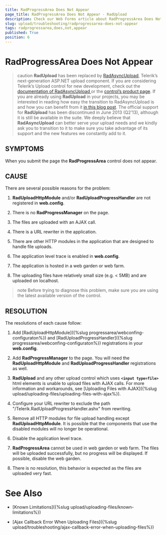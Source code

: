 ```yaml
---
title: RadProgressArea Does Not Appear
page_title: RadProgressArea Does Not Appear - RadUpload
description: Check our Web Forms article about RadProgressArea Does Not Appear.
slug: upload/troubleshooting/radprogressarea-does-not-appear
tags: radprogressarea,does,not,appear
published: True
position: 6
---
```


# RadProgressArea Does Not Appear



>caution  **RadUpload** has been replaced by [RadAsyncUpload](https://demos.telerik.com/aspnet-ajax/asyncupload/examples/overview/defaultcs.aspx), Telerik’s next-generation ASP.NET upload component. If you are considering Telerik’s Upload control for new development, check out the [documentation of RadAsyncUpload ](https://www.telerik.com/help/aspnet-ajax/asyncupload-overview.html) or the [control’s product page](https://www.telerik.com/products/aspnet-ajax/asyncupload.aspx). If you are already using **RadUpload** in your projects, you may be interested in reading how easy the transition to RadAsyncUpload is and how you can benefit from it [in this blog post](https://blogs.telerik.com/blogs/12-12-05/the-case-of-telerik-s-new-old-asp.net-ajax-upload-control-radasyncupload). The official support for **RadUpload** has been discontinued in June 2013 (Q2’13), although it is still be available in the suite. We deeply believe that **RadAsyncUpload** can better serve your upload needs and we kindly ask you to transition to it to make sure you take advantage of its support and the new features we constantly add to it.
>


## SYMPTOMS

When you submit the page the **RadProgressArea** control does not appear.

## CAUSE

There are several possible reasons for the problem:

1. **RadUploadHttpModule** and/or **RadUploadProgressHandler** are not registered in **web.config**.

1. There is no **RadProgressManager** on the page.

1. The files are uploaded with an AJAX call.

1. There is a URL rewriter in the application.

1. There are other HTTP modules in the application that are designed to handle file uploads.

1. The application level trace is enabled in **web.config**.

1. The application is hosted in a web garden or web farm.

1. The uploading files have relatively small size (e.g. < 5MB) and are uploaded on localhost.

>note Before trying to diagnose this problem, make sure you are using the latest available version of the control.
>


## RESOLUTION

The resolutions of each cause follow:

1. Add [RadUploadHttpModule]({%slug progressarea/webconfing-configuraton%}) and [RadUploadProgressHandler]({%slug progressarea/webconfing-configuraton%}) registrations in your **web.config**.

1. Add **RadProgressManager** to the page. You will need the **RadUploadHttpModule** and **RadUploadProgressHandler** registrations as well.

1. **RadUpload** and any other upload control which uses **`<input type=file>`** html elements is unable to upload files with AJAX calls. For more information and workarounds, see [Uploading Files with AJAX]({%slug upload/uploading-files/uploading-files-with-ajax%}).

1. Configure your URL rewriter to exclude the path "/Telerik.RadUploadProgressHandler.ashx" from rewriting.

1. Remove all HTTP modules for file upload handling except **RadUploadHttpModule**. It is possible that the components that use the disabled modules will no longer be operational.

1. Disable the application level trace.

1. **RadProgressArea** cannot be used in web garden or web farm. The files will be uploaded successfully, but no progress will be displayed. If possible, disable the web garden.

1. There is no resolution, this behavior is expected as the files are uploaded very fast.

# See Also

 * [Known Limitations]({%slug upload/uploading-files/known-limitations%})

 * [Ajax Callback Error When Uploading Files]({%slug upload/troubleshooting/ajax-callback-error-when-uploading-files%})
